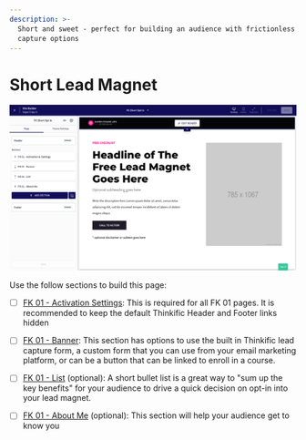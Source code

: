 ```yaml
---
description: >-
  Short and sweet - perfect for building an audience with frictionless lead
  capture options
---
```


# Short Lead Magnet

![](<../../../.gitbook/assets/Site-Builder-Thinkific - 2022-04-30T105328.599.png>)

Use the follow sections to build this page:

* [ ] [FK 01 - Activation Settings](../sections/fk-01-activation-and-settings.md): This is required for all FK 01 pages. It is recommended to keep the default Thinkific Header and Footer links hidden
* [ ] [FK 01 - Banner](../sections/fk-01-banner.md): This section has options to use the built in Thinkific lead capture form, a custom form that you can use from your email marketing platform, or can be a button that can be linked to enroll in a course.
* [ ] [FK 01 - List](../sections/fk-01-list.md) (optional): A short bullet list is a great way to "sum up the key benefits" for your audience to drive a quick decision on opt-in into your lead magnet.
* [ ] [FK 01 - About Me](../sections/fk-01-about-me.md) (optional): This section will help your audience get to know you


